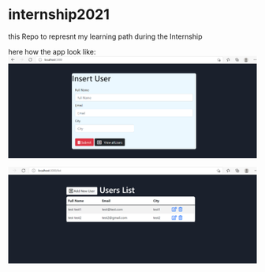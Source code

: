 # internship2021
this Repo to represnt my learning path during the Internship



here how the app look like:
![app view](https://github.com/ismailmohammad30/internship2021/blob/main/Project%201/pic%201.png)





![app view](https://github.com/ismailmohammad30/internship2021/blob/main/Project%201/pic%202.png)


